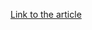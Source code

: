 [Link to the article](https://www.proofpoint.com/us/blog/threat-insight/security-brief-ta866-returns-large-email-campaign)
